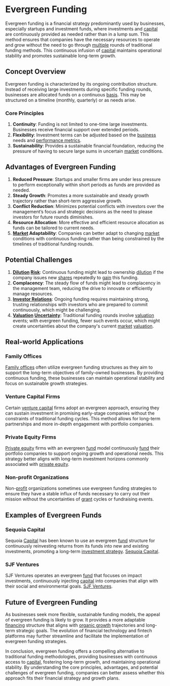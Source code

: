 # Evergreen Funding

Evergreen funding is a financial strategy predominantly used by businesses, especially startups and investment funds, where investments and [capital](../c/capital.md) are continuously provided as needed rather than in a lump sum. This method ensures that companies have the necessary resources to operate and grow without the need to go through [multiple](../m/multiple.md) rounds of traditional funding methods. This continuous infusion of [capital](../c/capital.md) maintains operational stability and promotes sustainable long-term growth.

## Concept Overview

Evergreen funding is characterized by its ongoing contribution structure. Instead of receiving large investments during specific funding rounds, businesses are allocated funds on a continuous [basis](../b/basis.md). This may be structured on a timeline (monthly, quarterly) or as needs arise.

### Core Principles

1. **Continuity**: Funding is not limited to one-time large investments. Businesses receive financial support over extended periods.
2. **Flexibility**: Investment terms can be adjusted based on the [business](../b/business.md) needs and [performance metrics](../p/performance_metrics.md).
3. **Sustainability**: Provides a sustainable financial foundation, reducing the pressure of having to secure large sums in uncertain [market](../m/market.md) conditions.

## Advantages of Evergreen Funding

1. **Reduced Pressure**: Startups and smaller firms are under less pressure to perform exceptionally within short periods as funds are provided as needed.
2. **Steady Growth**: Promotes a more sustainable and steady growth trajectory rather than short-term aggressive growth.
3. **Conflict Reduction**: Minimizes potential conflicts with investors over the management’s focus and strategic decisions as the need to please investors for future rounds diminishes.
4. **Resource Allocation**: More effective and efficient resource allocation as funds can be tailored to current needs.
5. **[Market](../m/market.md) Adaptability**: Companies can better adapt to changing [market](../m/market.md) conditions with continuous funding rather than being constrained by the timelines of traditional funding rounds.

## Potential Challenges

1. **[Dilution](../d/dilution.md) [Risk](../r/risk.md)**: Continuous funding might lead to ownership [dilution](../d/dilution.md) if the company issues new [shares](../s/shares.md) repeatedly to [gain](../g/gain.md) this funding.
2. **Complacency**: The steady flow of funds might lead to complacency in the management team, reducing the drive to innovate or efficiently manage resources.
3. **[Investor Relations](../i/investor_relations.md)**: Ongoing funding requires maintaining strong, trusting relationships with investors who are prepared to commit continuously, which might be challenging.
4. **[Valuation](../v/valuation.md) [Uncertainty](../u/uncertainty_in_trading.md)**: Traditional funding rounds involve [valuation](../v/valuation.md) events; with evergreen funding, fewer such events occur, which might create uncertainties about the company's current [market](../m/market.md) [valuation](../v/valuation.md).

## Real-world Applications

### Family Offices

[Family offices](../f/family_offices.md) often utilize evergreen funding structures as they aim to support the long-term objectives of family-owned businesses. By providing continuous funding, these businesses can maintain operational stability and focus on sustainable growth strategies.

### Venture Capital Firms

Certain [venture capital](../v/venture_capital.md) firms adopt an evergreen approach, ensuring they can sustain investment in promising early-stage companies without the constraints of traditional funding cycles. This method allows for long-term partnerships and more in-depth engagement with portfolio companies.

### Private Equity Firms

[Private equity](../p/private_equity.md) firms with an evergreen [fund](../f/fund.md) model continuously [fund](../f/fund.md) their portfolio companies to support ongoing growth and operational needs. This strategy better aligns with long-term investment horizons commonly associated with [private equity](../p/private_equity.md).

### Non-profit Organizations

Non-[profit](../p/profit.md) organizations sometimes use evergreen funding strategies to ensure they have a stable influx of funds necessary to carry out their mission without the uncertainties of [grant](../g/grant.md) cycles or fundraising events.

## Examples of Evergreen Funds

### Sequoia Capital

Sequoia [Capital](../c/capital.md) has been known to use an evergreen [fund](../f/fund.md) structure for continuously reinvesting returns from its funds into new and existing investments, promoting a long-term [investment strategy](../i/investment_strategy.md). [Sequoia Capital](https://www.sequoiacap.com/).

### SJF Ventures

SJF Ventures operates an evergreen [fund](../f/fund.md) that focuses on impact investments, continuously injecting [capital](../c/capital.md) into companies that align with their social and environmental goals. [SJF Ventures](https://sjfventures.com/).

## Future of Evergreen Funding

As businesses seek more flexible, sustainable funding models, the appeal of evergreen funding is likely to grow. It provides a more adaptable [financing](../f/financing.md) structure that aligns with [organic growth](../o/organic_growth.md) trajectories and long-term strategic goals. The evolution of financial technology and fintech platforms may further streamline and facilitate the implementation of evergreen funding strategies.

In conclusion, evergreen funding offers a compelling alternative to traditional funding methodologies, providing businesses with continuous access to [capital](../c/capital.md), fostering long-term growth, and maintaining operational stability. By understanding the core principles, advantages, and potential challenges of evergreen funding, companies can better assess whether this approach fits their financial strategy and growth plans.